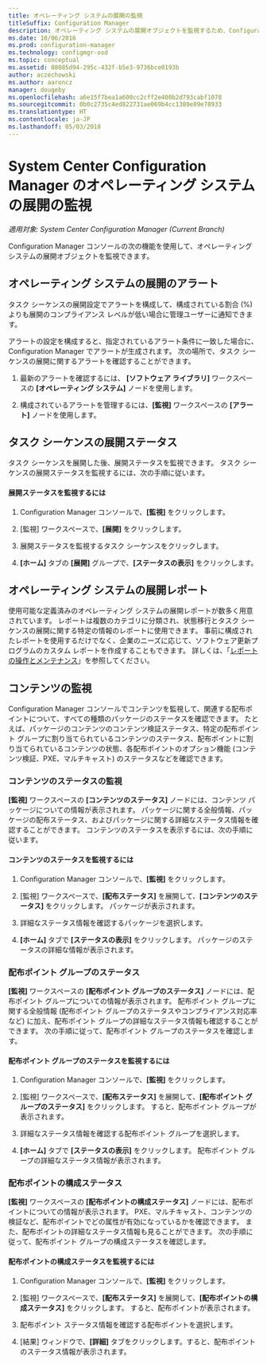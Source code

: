 ```yaml
---
title: オペレーティング システムの展開の監視
titleSuffix: Configuration Manager
description: オペレーティング システムの展開オブジェクトを監視するため、Configuration Manager コンソールにはアラート、レポート、およびさまざまなステータス インジケーターが用意されています。
ms.date: 10/06/2016
ms.prod: configuration-manager
ms.technology: configmgr-osd
ms.topic: conceptual
ms.assetid: 08085d94-295c-432f-b5e3-9736bce0193b
author: aczechowski
ms.author: aaroncz
manager: dougeby
ms.openlocfilehash: a6e15f7bea1a600cc2cff2e400b2d793cabf1078
ms.sourcegitcommit: 0b0c2735c4ed822731ae069b4cc1380e89e78933
ms.translationtype: HT
ms.contentlocale: ja-JP
ms.lasthandoff: 05/03/2018
---
```

# <a name="monitor-operating-system-deployments-in-system-center-configuration-manager"></a>System Center Configuration Manager のオペレーティング システムの展開の監視

*適用対象: System Center Configuration Manager (Current Branch)*

Configuration Manager コンソールの次の機能を使用して、オペレーティング システムの展開オブジェクトを監視できます。  


##  <a name="BKMK_OSDAlerts"></a> オペレーティング システムの展開のアラート  
 タスク シーケンスの展開設定でアラートを構成して、構成されている割合 (%) よりも展開のコンプライアンス レベルが低い場合に管理ユーザーに通知できます。  

 アラートの設定を構成すると、指定されているアラート条件に一致した場合に、Configuration Manager でアラートが生成されます。 次の場所で、タスク シーケンスの展開に関するアラートを確認することができます。  

1.  最新のアラートを確認するには、 **[ソフトウェア ライブラリ]** ワークスペースの **[オペレーティング システム]** ノードを使用します。  

2.  構成されているアラートを管理するには、**[監視]** ワークスペースの **[アラート]** ノードを使用します。  

##  <a name="BKMK_TSDeployStatus"></a> タスク シーケンスの展開ステータス  
 タスク シーケンスを展開した後、展開ステータスを監視できます。 タスク シーケンスの展開ステータスを監視するには、次の手順に従います。  

#### <a name="to-monitor-deployment-status"></a>展開ステータスを監視するには  

1.  Configuration Manager コンソールで、**[監視]** をクリックします。  

2.  [監視] ワークスペースで、**[展開]** をクリックします。  

3.  展開ステータスを監視するタスク シーケンスをクリックします。  

4.  **[ホーム]** タブの **[展開]** グループで、**[ステータスの表示]** をクリックします。  

##  <a name="BKMK_TSReports"></a> オペレーティング システムの展開レポート  
 使用可能な定義済みのオペレーティング システムの展開レポートが数多く用意されています。 レポートは複数のカテゴリに分類され、状態移行とタスク シーケンスの展開に関する特定の情報のレポートに使用できます。 事前に構成されたレポートを使用するだけでなく、企業のニーズに応じて、ソフトウェア更新プログラムのカスタム レポートを作成することもできます。 詳しくは、「[レポートの操作とメンテナンス](../../core/servers/manage/operations-and-maintenance-for-reporting.md)」を参照してください。  

##  <a name="BKMK_MonitorContent"></a> コンテンツの監視  
 Configuration Manager コンソールでコンテンツを監視して、関連する配布ポイントについて、すべての種類のパッケージのステータスを確認できます。 たとえば、パッケージのコンテンツのコンテンツ検証ステータス、特定の配布ポイント グループに割り当てられているコンテンツのステータス、配布ポイントに割り当てられているコンテンツの状態、各配布ポイントのオプション機能 (コンテンツ検証、PXE、マルチキャスト) のステータスなどを確認できます。  

###  <a name="BKMK_ContentStatus"></a> コンテンツのステータスの監視  
 **[監視]** ワークスペースの **[コンテンツのステータス]** ノードには、コンテンツ パッケージについての情報が表示されます。 パッケージに関する全般情報、パッケージの配布ステータス、およびパッケージに関する詳細なステータス情報を確認することができます。 コンテンツのステータスを表示するには、次の手順に従います。  

#### <a name="to-monitor-content-status"></a>コンテンツのステータスを監視するには  

1.  Configuration Manager コンソールで、**[監視]** をクリックします。  

2.  [監視] ワークスペースで、**[配布ステータス]** を展開して、**[コンテンツのステータス]** をクリックします。 パッケージが表示されます。  

3.  詳細なステータス情報を確認するパッケージを選択します。  

4.  **[ホーム]** タブで **[ステータスの表示]** をクリックします。 パッケージのステータスの詳細な情報が表示されます。  

###  <a name="BKMK_DPGroupStatus"></a> 配布ポイント グループのステータス  
 **[監視]** ワークスペースの **[配布ポイント グループのステータス]** ノードには、配布ポイント グループについての情報が表示されます。 配布ポイント グループに関する全般情報 (配布ポイント グループのステータスやコンプライアンス対応率など) に加え、配布ポイント グループの詳細なステータス情報も確認することができます。 次の手順に従って、配布ポイント グループのステータスを確認します。  

#### <a name="to-monitor-distribution-point-group-status"></a>配布ポイント グループのステータスを監視するには  

1.  Configuration Manager コンソールで、**[監視]** をクリックします。  

2.  [監視] ワークスペースで、**[配布ステータス]** を展開して、**[配布ポイント グループのステータス]** をクリックします。 すると、配布ポイント グループが表示されます。  

3.  詳細なステータス情報を確認する配布ポイント グループを選択します。  

4.  **[ホーム]** タブで **[ステータスの表示]** をクリックします。 配布ポイント グループの詳細なステータス情報が表示されます。  

###  <a name="BKMK_DPConfigStatus"></a> 配布ポイントの構成ステータス  
 **[監視]** ワークスペースの **[配布ポイントの構成ステータス]** ノードには、配布ポイントについての情報が表示されます。 PXE、マルチキャスト、コンテンツの検証など、配布ポイントでどの属性が有効になっているかを確認できます。 また、配布ポイントの詳細なステータス情報も見ることができます。 次の手順に従って、配布ポイント グループの構成ステータスを確認します。  

#### <a name="to-monitor-distribution-point-configuration-status"></a>配布ポイントの構成ステータスを監視するには  

1.  Configuration Manager コンソールで、**[監視]** をクリックします。  

2.  [監視] ワークスペースで、**[配布ステータス]** を展開して、**[配布ポイントの構成ステータス]** をクリックします。 すると、配布ポイントが表示されます。  

3.  配布ポイント ステータス情報を確認する配布ポイントを選択します。  

4.  [結果] ウィンドウで、**[詳細]** タブをクリックします。すると、配布ポイントのステータス情報が表示されます。  
